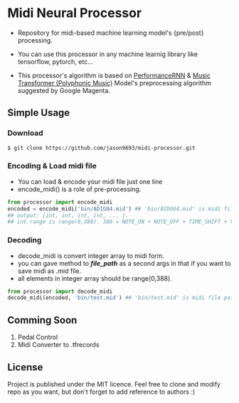 # Midi Neural Processor

* Repository for midi-based machine learning model's {pre/post} processing.
* You can use this processor in any machine learnig library like tensorflow, pytorch, etc...

* This processor's algorithm is based on [PerformanceRNN](https://magenta.tensorflow.org/performance-rnn) & [Music Transformer (Polyphonic Music)](https://arxiv.org/abs/1809.04281) Model's preprocessing algorithm suggested by Google Magenta.



## Simple Usage

### Download

```bash
$ git clone https://github.com/jason9693/midi-processor.git
```

### Encoding & Load midi file

* You can load & encode your midi file just one line
* encode_midi() is a role of pre-processing.

```python
from processor import encode_midi
encoded = encode_midi('bin/ADIG04.mid') ## 'bin/AIDG04.mid' is midi file path.
## output: [int, int, int, int, ... ].
## int range is range(0,388). 388 = NOTE_ON + NOTE_OFF + TIME_SHIFT + VELOCITY 
```

### Decoding

* decode_midi is convert integer array to midi form.
* you can gave method to ***file_path*** as a second args in that if you want to save midi as .mid file. 
* all elements in integer array should be range(0,388). 

```python
from processor import decode_midi
decode_midi(encoded, 'bin/test.mid') ## 'bin/test.mid' is midi file path.
```



## Comming Soon

1. Pedal Control
2. Midi Converter to .tfrecords



## License

Project is published under the MIT licence. Feel free to clone and modify repo as you want, but don't forget to add reference to authors :)

 